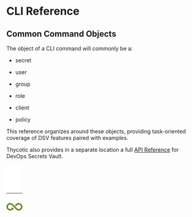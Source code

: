 ﻿[title]: # (CLI Reference)
[tags]: # (DevOps Secrets Vault,DSV,)
[priority]: # (1800)

# CLI Reference

## Common Command Objects

The object of a CLI command will commonly be a:

* secret

* user

* group

* role

* client

* policy

This reference organizes around these objects, providing task-oriented coverage of DSV features paired with examples.

Thycotic also provides in a separate location a full [API Reference](https://dsv.thycotic.com/api) for DevOps Secrets Vault.

![Article End](../dsv-bug.png)

  
